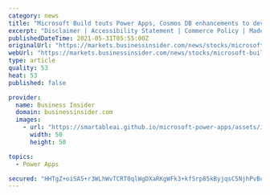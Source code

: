 ```yaml
---
category: news
title: "Microsoft Build touts Power Apps, Cosmos DB enhancements to develop code faster"
excerpt: "Disclaimer | Accessibility Statement | Commerce Policy | Made In NYC | Stock quotes by finanzen.net Microsoft emphasized speed and ease of development in announcements for Power Apps, Power BI ..."
publishedDateTime: 2021-05-31T05:55:00Z
originalUrl: "https://markets.businessinsider.com/news/stocks/microsoft-build-touts-power-apps--cosmos-db-enhancements-to-develop-code-faster-10189341"
webUrl: "https://markets.businessinsider.com/news/stocks/microsoft-build-touts-power-apps--cosmos-db-enhancements-to-develop-code-faster-10189341"
type: article
quality: 53
heat: 53
published: false

provider:
  name: Business Insider
  domain: businessinsider.com
  images:
    - url: "https://smartableai.github.io/microsoft-power-apps/assets/images/organizations/businessinsider.com-50x50.jpg"
      width: 50
      height: 50

topics:
  - Power Apps

secured: "HHTgZ+oiSA5+r3WLhWvTCRT0qlWgDXaRKgWFk3+kfSrp85kByjqsC5NjhPvBchsKHRXjQyQkHb72/xdCek0OwvLh1JqbGr7M0NR4ABr8r3mYs0FsKag7NTcz/NdxuGTPf18e+ZOQByxJHu+eGQcy79yi9KivTk8YtpSgOLbwwCC3OIH7fMViwz+Byz3UQGvJmpNC49JWUusbEQKs1HsWNdtLQy6eYOEzACn2j5rY7da3RSTA+RctdG1zpwO2tHQ9E/UL2qtRSOcOyedIfGk6Yut10zaQMP5mBaBatezSCNUao0p4y+IEM4BO4V1qeTxFWxRRt/mJL3ybQsLmBpsIPUHjgFkRW7jmH4D7dUkphtM=;atw+je+I9n9nLE80pPIenQ=="
---
```


